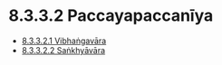 # 8.3.3.2 Paccayapaccanīya

* [8.3.3.2.1 Vibhaṅgavāra](8.3.3.2/8.3.3.2.1.md)
* [8.3.3.2.2 Saṅkhyāvāra](8.3.3.2/8.3.3.2.2.md)
